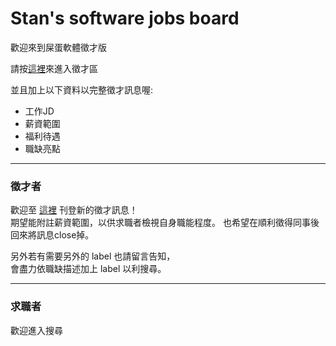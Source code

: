 Stan's software jobs board
====

歡迎來到屎蛋軟體徵才版

請按[這裡](https://github.com/StanleyShen88/software-jobs/issues)來進入徵才區

並且加上以下資料以完整徵才訊息喔:

+ 工作JD
+ 薪資範圍
+ 福利待遇
+ 職缺亮點

-----

### 徵才者

歡迎至 [這裡](https://github.com/StanleyShen88/software-jobs/issues) 刊登新的徵才訊息！  
期望能附註薪資範圍，以供求職者檢視自身職能程度。
也希望在順利徵得同事後回來將訊息close掉。

另外若有需要另外的 label 也請留言告知，  
會盡力依職缺描述加上 label 以利搜尋。


-----

### 求職者

歡迎進入搜尋
